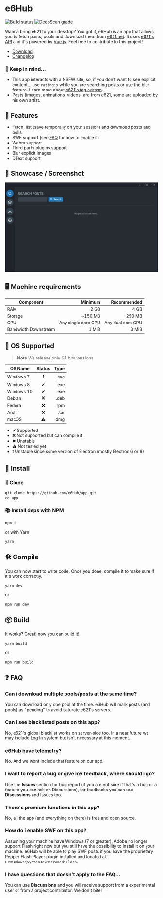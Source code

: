 # e6Hub
[![Build status](https://ci.appveyor.com/api/projects/status/eawhvp0h2215rqhj?svg=true)](https://ci.appveyor.com/project/Saektide/app)
[![DeepScan grade](https://deepscan.io/api/teams/9325/projects/11662/branches/175184/badge/grade.svg)](https://deepscan.io/dashboard#view=project&tid=9325&pid=11662&bid=175184)

Wanna bring e621 to your desktop? You got it, e6Hub is an app that allows you to fetch posts, pools and download them from [e621.net](https://e621.net/help/about). It uses [e621's API](https://e621.net/wiki_pages/2425) and it's powered by [Vue.js](https://vuejs.org/). Feel free to contribute to this project!

* [Download](https://github.com/e6Hub/app/releases/latest)
* [Changelog](https://github.com/e6Hub/app/blob/master/CHANGELOG.md#changelog)

### 💭 Keep in mind...
* This app interacts with a NSFW site, so, if you don't want to see explicit content... use `rating:s` while you are searching posts or use the blur feature. Learn more about [e621's tag system](https://e621.net/help/tags).
* Posts (images, animations, videos) are from e621, some are uploaded by his own artist.

## 🌟 Features
* Fetch, list (save temporally on your session) and download posts and polls
* SWF support (see [FAQ](#FAQ) for how to enable it)
* Webm support
* Third party plugins support
* Blur explicit images
* DText support 

## 📸 Showcase / Screenshot
<p align="center">
  <img src="assets/screenshots/e6HubShowcase1.gif">
</p>

## 🖥 Machine requirements
| Component | Minimum | Recommended |
| --- | ---: | ---: |
| RAM | 2 GB | 4 GB |
| Storage | ~150 MB | 250 MB |
| CPU |Any single core CPU | Any dual core CPU |
| Bandwidth Downstream | 1 MiB | 3 MiB |

## 🧪 OS Supported
> **Note** We release only 64 bits versions

| OS Name    | Status | Type |
| ---------- | :----: | ---: |
| Windows 7  |:heavy_exclamation_mark:     | .exe |
| Windows 8  |✔     | .exe |
| Windows 10 |✔     | .exe |
| Debian     |❌     | .deb |
| Fedora     |❌     | .rpm |
| Arch       |❌     | .tar |
| macOS      |⚠     | .dmg |

* ✔ Supported
* ❌ Not supported but can compile it
* ✖ Unstable
* ⚠ Not tested yet
* :heavy_exclamation_mark: Unstable since some version of Electron (mostly Electron 6 or 8)


## 💾 Install
### 💽 Clone
```
git clone https://github.com/e6Hub/app.git
cd app
```

### 📚 Install deps with NPM
```
npm i
```
or with Yarn
```
yarn
```

## 🛠 Compile
You can now start to write code. Once you done, compile it to make sure if it's work correctly.
```
yarn dev
```
or
```
npm run dev
```

## 📦 Build
It works? Great! now you can build it!
```
yarn build
```
or
```
npm run build
```

## ❓ FAQ

### Can i download multiple pools/posts at the same time?
You can download only one pool at the time. e6Hub will mark posts (and pools) as "pending" to avoid saturate e621's servers.

### Can i see blacklisted posts on this app?
No, e621's global blacklist works on server-side too. In a near future we may include Log In system but isn't necessary at this moment.

### e6Hub have telemetry?
No. And we wont include that feature on our app.

### I want to report a bug or give my feedback, where should i go?
Use the **Issues** section for bug report (if you are not sure if that's a bug or a feature you can ask on Discussions), for feedbacks you can use **Discussions** and Issues too.

### There's premium functions in this app?
No, all the app (and everything on there) is free and open source.

### How do i enable SWF on this app?
Assuming your machine have Windows (7 or greater), Adobe no longer support Flash right now but you still have the possibility to install it on your machine. e6Hub will be able to play SWF posts if you have the proprietary Pepper Flash Player plugin installed and located at `C:Windows\System32\Macromed\Flash`.

### I have questions that doesn't apply to the FAQ...
You can use **Discussions** and you will receive support from a experimental user or from a project contributor. We don't bite!